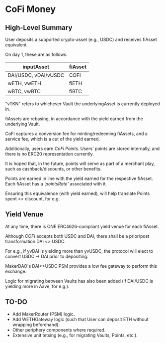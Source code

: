 # CoFi Money

## High-Level Summary
User deposits a supported crypto-asset (e.g., USDC) and receives fiAsset equivalent.

On day 1, these are as follows:

inputAsset  | fiAsset
------------- | -------------
DAI/USDC, vDAI/vUSDC  | COFI
wETH, vwETH  | fiETH
wBTC, vwBTC  | fiBTC

"vTKN" refers to whichever Vault the underlyingAsset is currently deployed in.

fiAssets are rebasing, in accordance with the yield earned from the underlying Vault.

CoFi captures a conversion fee for minting/redeeming fiAssets, and a service fee, which is a cut of the yield earned.

Additionally, users earn _CoFi Points_. Users' points are stored internally, and there is no ERC20 representation currently.

It is hoped that, in the future, points will serve as part of a merchant play, such as cashback/discounts, or other benefits.

Points are earned in line with the yield earned for the respective fiAsset. Each fiAsset has a _'pointsRate'_ associated with it.

Ensuring this equivalence (with yield earned), will help translate Points spent <> discount, for e.g.

## Yield Venue

At any time, there is ONE ERC4626-compliant yield venue for each fiAsset.

Although *COFI* accepts both USDC and DAI, there shall be a prior/post transformation DAI <> USDC.

For e.g., if yvDAI is yielding more than yvUSDC, the protocol will elect to convert USDC -> DAI prior to depositing.

MakerDAO's DAI<>USDC PSM provides a low fee gateway to perform this exchange.

Logic for migrating between Vaults has also been added (if DAI/USDC is yielding more in Aave, for e.g.).

## TO-DO

- Add MakerRouter (PSM) logic.
- Add WETHGateway logic (such that User can deposit ETH without wrapping beforehand).
- Other periphery components where required.
- Extensive unit tetsing (e.g., for migrating Vaults, Points, etc.).
